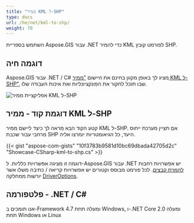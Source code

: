 ```yaml
---
title: "ממיר KML ל-SHP"
type: docs
url: /he/net/kml-to-shp/
weight: 70
---
```


השתמש בספריית Aspose.GIS עבור .NET כדי להמיר KML לפורמט קובץ SHP.

## **דוגמה חיה**

Aspose.GIS עבור .NET / C# מציג לך באופן מקוון בחינם את היישום ["ממיר KML ל-SHP"](https://products.aspose.app/gis/conversion/kml-to-shp), שבו תוכל לחקור את הפונקציונליות ואת איכות העבודה שלו.

![אפליקציית ממיר KML ל-SHP](conversion.png)

## **דוגמת קוד - ממיר KML ל-SHP**

קטע הקוד הבא מראה לך כיצד ליישם ממיר KML ל-SHP. אם תציין מערכת ייחוס מרחבי עבור שכבת SHP היעד, כל הגיאומטריות יומרצו אליה. 

{{< gist "aspose-com-gists" "10f3783b9581d10bc69dbada42705d2c" "Showcase-CSharp-kml-to-shp.cs" >}}

דוגמה זו מציגה אפשרויות כלליות. ל-Aspose.GIS עבור .NET יש אפשרויות רחבות [להמרת קבצים](https://docs.aspose.com/gis/net/vector-layers/). לכל פורמט מבוסס וקטורים יש אפשרויות קריאה / כתיבה משלו אשר יורשות ממחלקה [DriverOptions](https://reference.aspose.com/gis/net/aspose.gis/driveroptions).

## **פלטפורמה - .NET / C#**

אנו תומכים ב-Framework 4.7 ומעלה תחת Windows, ו-.NET Core 2.0 ומעלה תחת Windows או Linux
